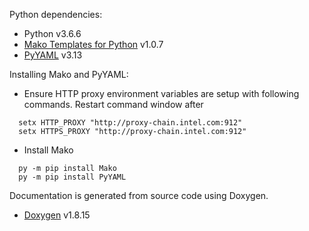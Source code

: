 Python dependencies:
  * Python v3.6.6
  * [Mako Templates for Python](https://www.makotemplates.org/) v1.0.7
  * [PyYAML](https://pyyaml.org/) v3.13

Installing Mako and PyYAML:
  * Ensure HTTP proxy environment variables are setup with following commands. Restart command window after
  ~~~~
    setx HTTP_PROXY "http://proxy-chain.intel.com:912"
    setx HTTPS_PROXY "http://proxy-chain.intel.com:912"
  ~~~~
  * Install Mako
  ~~~~
    py -m pip install Mako
    py -m pip install PyYAML
  ~~~~

Documentation is generated from source code using Doxygen.  
  * [Doxygen](http://www.doxygen.nl/) v1.8.15
